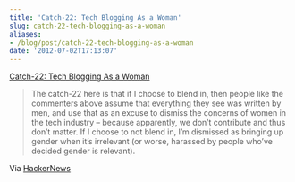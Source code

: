 ```yaml
---
title: 'Catch-22: Tech Blogging As a Woman'
slug: catch-22-tech-blogging-as-a-woman
aliases:
- /blog/post/catch-22-tech-blogging-as-a-woman
date: '2012-07-02T17:13:07'
---
```


[Catch-22: Tech Blogging As a Woman](http://codingkilledthecat.wordpress.com/2012/07/01/catch-22-tech-blogging-as-a-woman/)

> The catch-22 here is that if I choose to blend in, then people like the commenters above assume that everything they see was written by men, and use that as an excuse to dismiss the concerns of women in the tech industry – because apparently, we don’t contribute and thus don’t matter. If I choose to not blend in, I’m dismissed as bringing up gender when it’s irrelevant (or worse, harassed by people who’ve decided gender is relevant).

<!--more-->

Via [HackerNews](http://news.ycombinator.com/item?id=4187121)

